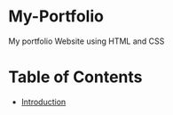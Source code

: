 # My-Portfolio
My portfolio Website using HTML and CSS

# Table of Contents
* [Introduction](#introduction)
